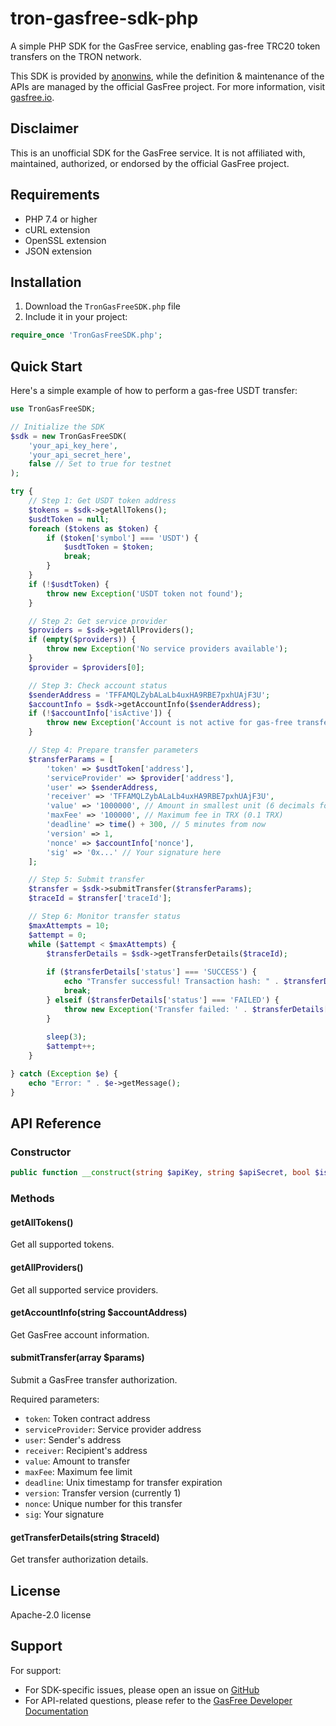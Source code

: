 # tron-gasfree-sdk-php

A simple PHP SDK for the GasFree service, enabling gas-free TRC20 token transfers on the TRON network.

This SDK is provided by [anonwins](https://github.com/anonwins/), while the definition & maintenance of the APIs are managed by the official GasFree project. For more information, visit [gasfree.io](https://gasfree.io).

## Disclaimer

This is an unofficial SDK for the GasFree service. It is not affiliated with, maintained, authorized, or endorsed by the official GasFree project.

## Requirements

- PHP 7.4 or higher
- cURL extension
- OpenSSL extension
- JSON extension

## Installation

1. Download the `TronGasFreeSDK.php` file
2. Include it in your project:

```php
require_once 'TronGasFreeSDK.php';
```

## Quick Start

Here's a simple example of how to perform a gas-free USDT transfer:

```php
use TronGasFreeSDK;

// Initialize the SDK
$sdk = new TronGasFreeSDK(
    'your_api_key_here',
    'your_api_secret_here',
    false // Set to true for testnet
);

try {
    // Step 1: Get USDT token address
    $tokens = $sdk->getAllTokens();
    $usdtToken = null;
    foreach ($tokens as $token) {
        if ($token['symbol'] === 'USDT') {
            $usdtToken = $token;
            break;
        }
    }
    if (!$usdtToken) {
        throw new Exception('USDT token not found');
    }

    // Step 2: Get service provider
    $providers = $sdk->getAllProviders();
    if (empty($providers)) {
        throw new Exception('No service providers available');
    }
    $provider = $providers[0];

    // Step 3: Check account status
    $senderAddress = 'TFFAMQLZybALaLb4uxHA9RBE7pxhUAjF3U';
    $accountInfo = $sdk->getAccountInfo($senderAddress);
    if (!$accountInfo['isActive']) {
        throw new Exception('Account is not active for gas-free transfers');
    }

    // Step 4: Prepare transfer parameters
    $transferParams = [
        'token' => $usdtToken['address'],
        'serviceProvider' => $provider['address'],
        'user' => $senderAddress,
        'receiver' => 'TFFAMQLZybALaLb4uxHA9RBE7pxhUAjF3U',
        'value' => '1000000', // Amount in smallest unit (6 decimals for USDT)
        'maxFee' => '100000', // Maximum fee in TRX (0.1 TRX)
        'deadline' => time() + 300, // 5 minutes from now
        'version' => 1,
        'nonce' => $accountInfo['nonce'],
        'sig' => '0x...' // Your signature here
    ];

    // Step 5: Submit transfer
    $transfer = $sdk->submitTransfer($transferParams);
    $traceId = $transfer['traceId'];

    // Step 6: Monitor transfer status
    $maxAttempts = 10;
    $attempt = 0;
    while ($attempt < $maxAttempts) {
        $transferDetails = $sdk->getTransferDetails($traceId);
        
        if ($transferDetails['status'] === 'SUCCESS') {
            echo "Transfer successful! Transaction hash: " . $transferDetails['txHash'];
            break;
        } elseif ($transferDetails['status'] === 'FAILED') {
            throw new Exception('Transfer failed: ' . $transferDetails['error']);
        }
        
        sleep(3);
        $attempt++;
    }

} catch (Exception $e) {
    echo "Error: " . $e->getMessage();
}
```

## API Reference

### Constructor

```php
public function __construct(string $apiKey, string $apiSecret, bool $isTestnet = false)
```

### Methods

#### getAllTokens()
Get all supported tokens.

#### getAllProviders()
Get all supported service providers.

#### getAccountInfo(string $accountAddress)
Get GasFree account information.

#### submitTransfer(array $params)
Submit a GasFree transfer authorization.

Required parameters:
- `token`: Token contract address
- `serviceProvider`: Service provider address
- `user`: Sender's address
- `receiver`: Recipient's address
- `value`: Amount to transfer
- `maxFee`: Maximum fee limit
- `deadline`: Unix timestamp for transfer expiration
- `version`: Transfer version (currently 1)
- `nonce`: Unique number for this transfer
- `sig`: Your signature

#### getTransferDetails(string $traceId)
Get transfer authorization details.

## License

Apache-2.0 license

## Support

For support:
- For SDK-specific issues, please open an issue on [GitHub](https://github.com/anonwins/tron-gasfree-sdk-php/issues)
- For API-related questions, please refer to the [GasFree Developer Documentation](https://gasfree.io/docs/GasFree_specification.html) 
